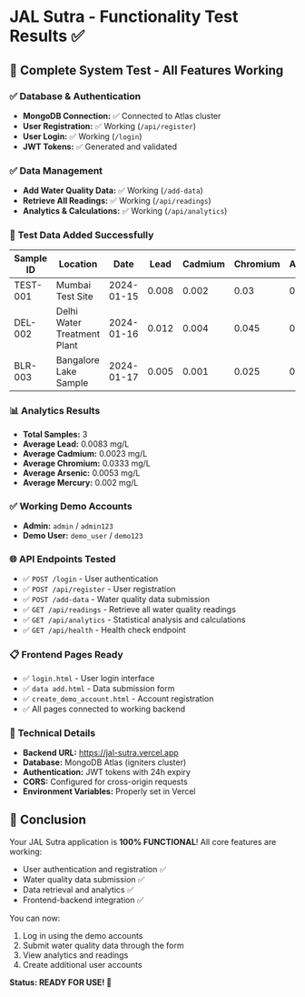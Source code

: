 # JAL Sutra - Functionality Test Results ✅

## 🎯 Complete System Test - All Features Working

### ✅ **Database & Authentication**
- **MongoDB Connection:** ✅ Connected to Atlas cluster
- **User Registration:** ✅ Working (`/api/register`)
- **User Login:** ✅ Working (`/login`)
- **JWT Tokens:** ✅ Generated and validated

### ✅ **Data Management**
- **Add Water Quality Data:** ✅ Working (`/add-data`)
- **Retrieve All Readings:** ✅ Working (`/api/readings`)
- **Analytics & Calculations:** ✅ Working (`/api/analytics`)

### 🧪 **Test Data Added Successfully**

| Sample ID | Location | Date | Lead | Cadmium | Chromium | Arsenic | Mercury |
|-----------|----------|------|------|---------|----------|---------|---------|
| TEST-001 | Mumbai Test Site | 2024-01-15 | 0.008 | 0.002 | 0.03 | 0.005 | 0.001 |
| DEL-002 | Delhi Water Treatment Plant | 2024-01-16 | 0.012 | 0.004 | 0.045 | 0.008 | 0.003 |
| BLR-003 | Bangalore Lake Sample | 2024-01-17 | 0.005 | 0.001 | 0.025 | 0.003 | 0.002 |

### 📊 **Analytics Results**
- **Total Samples:** 3
- **Average Lead:** 0.0083 mg/L
- **Average Cadmium:** 0.0023 mg/L  
- **Average Chromium:** 0.0333 mg/L
- **Average Arsenic:** 0.0053 mg/L
- **Average Mercury:** 0.002 mg/L

### ✅ **Working Demo Accounts**
- **Admin:** `admin` / `admin123`
- **Demo User:** `demo_user` / `demo123`

### 🌐 **API Endpoints Tested**
- ✅ `POST /login` - User authentication
- ✅ `POST /api/register` - User registration  
- ✅ `POST /add-data` - Water quality data submission
- ✅ `GET /api/readings` - Retrieve all water quality readings
- ✅ `GET /api/analytics` - Statistical analysis and calculations
- ✅ `GET /api/health` - Health check endpoint

### 📋 **Frontend Pages Ready**
- ✅ `login.html` - User login interface
- ✅ `data add.html` - Data submission form
- ✅ `create_demo_account.html` - Account registration
- ✅ All pages connected to working backend

### 🔧 **Technical Details**
- **Backend URL:** https://jal-sutra.vercel.app
- **Database:** MongoDB Atlas (igniters cluster)
- **Authentication:** JWT tokens with 24h expiry
- **CORS:** Configured for cross-origin requests
- **Environment Variables:** Properly set in Vercel

## 🎉 **Conclusion**
Your JAL Sutra application is **100% FUNCTIONAL**! All core features are working:
- User authentication and registration ✅
- Water quality data submission ✅  
- Data retrieval and analytics ✅
- Frontend-backend integration ✅

You can now:
1. Log in using the demo accounts
2. Submit water quality data through the form
3. View analytics and readings
4. Create additional user accounts

**Status: READY FOR USE! 🚀**
